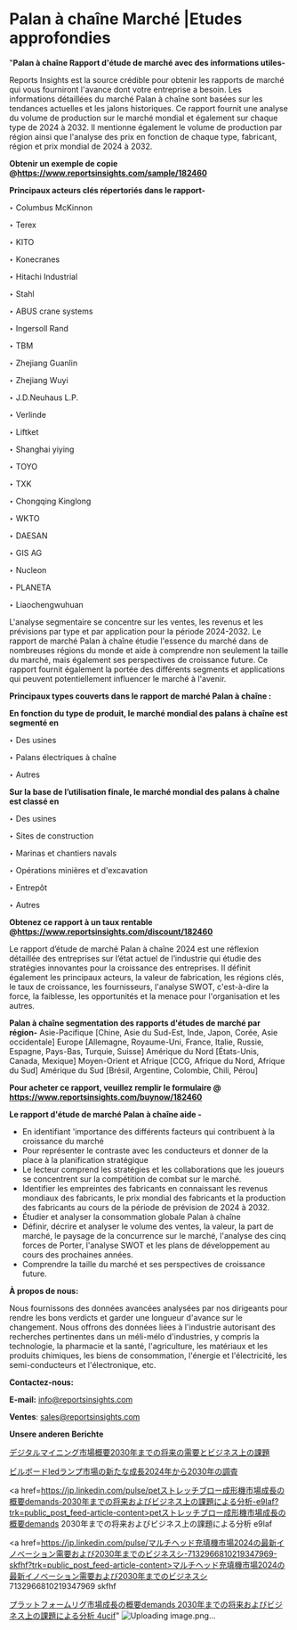 # Palan à chaîne Marché |Etudes approfondies

"<strong>Palan à chaîne Rapport d'étude de marché avec des informations utiles-</strong>

Reports Insights est la source crédible pour obtenir les rapports de marché qui vous fourniront l'avance dont votre entreprise a besoin. Les informations détaillées du marché Palan à chaîne sont basées sur les tendances actuelles et les jalons historiques. Ce rapport fournit une analyse du volume de production sur le marché mondial et également sur chaque type de 2024 à 2032. Il mentionne également le volume de production par région ainsi que l'analyse des prix en fonction de chaque type, fabricant, région et prix mondial de 2024 à 2032.

<strong><b>Obtenir un exemple de copie @</b></strong><a href=https://www.reportsinsights.com/sample/182460><strong><b>https://www.reportsinsights.com/sample/182460</b></strong></a>

<b>Principaux acteurs clés répertoriés dans le rapport-</b>

<b> </b>‣ Columbus McKinnon

‣ Terex

‣ KITO

‣ Konecranes

‣ Hitachi Industrial

‣ Stahl

‣ ABUS crane systems

‣ Ingersoll Rand

‣ TBM

‣ Zhejiang Guanlin

‣ Zhejiang Wuyi

‣ J.D.Neuhaus L.P.

‣ Verlinde

‣ Liftket

‣ Shanghai yiying

‣ TOYO

‣ TXK

‣ Chongqing Kinglong

‣ WKTO

‣ DAESAN

‣ GIS AG

‣ Nucleon

‣ PLANETA

‣ Liaochengwuhuan

L'analyse segmentaire se concentre sur les ventes, les revenus et les prévisions par type et par application pour la période 2024-2032. Le rapport de marché Palan à chaîne étudie l'essence du marché dans de nombreuses régions du monde et aide à comprendre non seulement la taille du marché, mais également ses perspectives de croissance future. Ce rapport fournit également la portée des différents segments et applications qui peuvent potentiellement influencer le marché à l'avenir.

<strong>Principaux types couverts dans le rapport de marché Palan à chaîne :</strong>

<strong>En fonction du type de produit, le marché mondial des palans à chaîne est segmenté en</strong>

‣ Des usines

‣ Palans électriques à chaîne

‣ Autres

<strong>Sur la base de l’utilisation finale, le marché mondial des palans à chaîne est classé en</strong>

‣ Des usines

‣ Sites de construction

‣ Marinas et chantiers navals

‣ Opérations minières et d'excavation

‣ Entrepôt

‣ Autres

<strong><b>Obtenez ce rapport à un taux rentable @</b></strong><a href=https://www.reportsinsights.com/discount/182460><strong><b>https://www.reportsinsights.com/discount/182460</b></strong></a>

Le rapport d’étude de marché Palan à chaîne 2024 est une réflexion détaillée des entreprises sur l’état actuel de l’industrie qui étudie des stratégies innovantes pour la croissance des entreprises. Il définit également les principaux acteurs, la valeur de fabrication, les régions clés, le taux de croissance, les fournisseurs, l'analyse SWOT, c'est-à-dire la force, la faiblesse, les opportunités et la menace pour l'organisation et les autres.

<strong>Palan à chaîne segmentation des rapports d'études de marché par région-</strong>
Asie-Pacifique [Chine, Asie du Sud-Est, Inde, Japon, Corée, Asie occidentale]
Europe [Allemagne, Royaume-Uni, France, Italie, Russie, Espagne, Pays-Bas, Turquie, Suisse]
Amérique du Nord [États-Unis, Canada, Mexique]
Moyen-Orient et Afrique [CCG, Afrique du Nord, Afrique du Sud]
Amérique du Sud [Brésil, Argentine, Colombie, Chili, Pérou]

<strong>Pour acheter ce rapport, veuillez remplir le formulaire @   <a href=https://www.reportsinsights.com/buynow/182460>https://www.reportsinsights.com/buynow/182460</a></strong>

<strong>Le rapport d'étude de marché Palan à chaîne aide -</strong>
<ul>
  <li>En identifiant 'importance des différents facteurs qui contribuent à la croissance du marché</li>
  <li>Pour représenter le contraste avec les conducteurs et donner de la place à la planification stratégique</li>
  <li>Le lecteur comprend les stratégies et les collaborations que les joueurs se concentrent sur la compétition de combat sur le marché.</li>
  <li>Identifier les empreintes des fabricants en connaissant les revenus mondiaux des fabricants, le prix mondial des fabricants et la production des fabricants au cours de la période de prévision de 2024 à 2032.</li>
  <li>Étudier et analyser la consommation globale Palan à chaîne</li>
  <li>Définir, décrire et analyser le volume des ventes, la valeur, la part de marché, le paysage de la concurrence sur le marché, l'analyse des cinq forces de Porter, l'analyse SWOT et les plans de développement au cours des prochaines années.</li>
  <li>Comprendre la taille du marché et ses perspectives de croissance future.</li>
</ul>
<strong>À propos de nous:</strong>

Nous fournissons des données avancées analysées par nos dirigeants pour rendre les bons verdicts et garder une longueur d'avance sur le changement. Nous offrons des données liées à l'industrie autorisant des recherches pertinentes dans un méli-mélo d'industries, y compris la technologie, la pharmacie et la santé, l'agriculture, les matériaux et les produits chimiques, les biens de consommation, l'énergie et l'électricité, les semi-conducteurs et l'électronique, etc.

<strong>Contactez-nous:</strong>

<strong>E-mail:</strong> <a href=mailto:info@reportsinsights.com>info@reportsinsights.com</a>

<strong>Ventes</strong>: <a href=mailto:sales@reportsinsights.com>sales@reportsinsights.com</a>

<strong>Unsere anderen Berichte</strong>

<a href=https://www.linkedin.com/pulse/デジタルマイニング市場概要2030年までの将来の需要とビジネス上の課題-reports-insights-expert-ojjpe/>デジタルマイニング市場概要2030年までの将来の需要とビジネス上の課題</a>

<a href=https://www.linkedin.com/pulse/ビルボードledランプ市場の新たな成長2024年から2030年の調査-infopulse-daily-360-dtq6f/>ビルボードledランプ市場の新たな成長2024年から2030年の調査</a>

<a href=https://jp.linkedin.com/pulse/petストレッチブロー成形機市場成長の概要demands-2030年までの将来およびビジネス上の課題による分析-e9laf?trk=public_post_feed-article-content>petストレッチブロー成形機市場成長の概要demands 2030年までの将来およびビジネス上の課題による分析 e9laf</a>

<a href=https://jp.linkedin.com/pulse/マルチヘッド充填機市場2024の最新イノベーション需要および2030年までのビジネスシ-7132966810219347969-skfhf?trk=public_post_feed-article-content>マルチヘッド充填機市場2024の最新イノベーション需要および2030年までのビジネスシ 7132966810219347969 skfhf</a>

<a href=https://www.linkedin.com/pulse/プラットフォームリグ市場成長の概要demands-2030年までの将来およびビジネス上の課題による分析-4ucif/>プラットフォームリグ市場成長の概要demands 2030年までの将来およびビジネス上の課題による分析 4ucif</a>"
![Uploading image.png…]()
